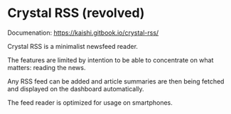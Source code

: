# Crystal RSS (revolved)

Documenation: https://kaishi.gitbook.io/crystal-rss/

Crystal RSS is a minimalist newsfeed reader.

The features are limited by intention to be able to concentrate on what matters: reading the news.

Any RSS feed can be added and article summaries are then being fetched and displayed on the dashboard automatically.

The feed reader is optimized for usage on smartphones.
